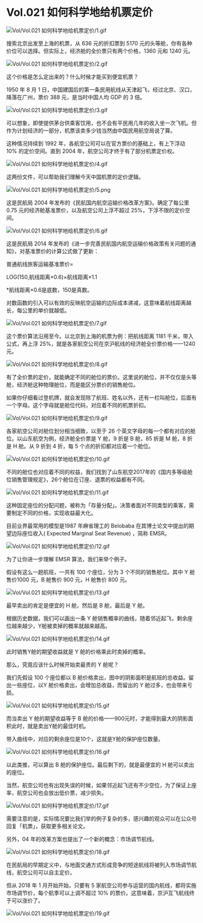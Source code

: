 # Vol.021 如何科学地给机票定价

![Vol/Vol.021 如何科学地给机票定价/1.gif](https://cdn.jsdelivr.net/gh/ipaperclip-icu/static/image/文字稿/Vol/Vol.021%20如何科学地给机票定价/1.gif)

搜索北京出发至上海的机票，从 636 元的折扣票到 5170 元的头等舱，你有各种价位可以选择。但实际上，经济舱的全价票只有两个价格，1360 元和 1240 元。

![Vol/Vol.021 如何科学地给机票定价/2.gif](https://cdn.jsdelivr.net/gh/ipaperclip-icu/static/image/文字稿/Vol/Vol.021%20如何科学地给机票定价/2.gif)

这个价格是怎么定出来的？什么时候才能买到便宜机票？

1950 年 8 月 1 日，中国建国后的第一条民用航线从天津起飞，经过北京、汉口，降落在广州，票价 388 元，是当时中国人均 GDP 的 3 倍。

![Vol/Vol.021 如何科学地给机票定价/3.gif](https://cdn.jsdelivr.net/gh/ipaperclip-icu/static/image/文字稿/Vol/Vol.021%20如何科学地给机票定价/3.gif)

可以想象，即使提供茅台供乘客饮用，也不会有平民用几年的收入坐一次飞机。但作为计划经济的一部分，机票该卖多少钱当然由中国民用航空局说了算。

这种情况持续到 1992 年，各航空公司可以在官方票价的基础上，有上下浮动 10% 的定价空间。直到 2004 年，航空公司才终于有了部分机票定价权。

![Vol/Vol.021 如何科学地给机票定价/4.gif](https://cdn.jsdelivr.net/gh/ipaperclip-icu/static/image/文字稿/Vol/Vol.021%20如何科学地给机票定价/4.gif)

这两份文件，可以帮助我们理解今天中国机票的定价逻辑。

![Vol/Vol.021 如何科学地给机票定价/5.png](https://cdn.jsdelivr.net/gh/ipaperclip-icu/static/image/文字稿/Vol/Vol.021%20如何科学地给机票定价/5.png)

这是民航局 2004 年发布的《民航国内航空运输价格改革方案》。确定了每公里 0.75 元的经济舱基准票价，以及航空公司上浮不超过 25%，下浮不限的定价空间。

![Vol/Vol.021 如何科学地给机票定价/6.gif](https://cdn.jsdelivr.net/gh/ipaperclip-icu/static/image/文字稿/Vol/Vol.021%20如何科学地给机票定价/6.gif)

这是民航局 2014 年发布的《进一步完善民航国内航空运输价格政策有关问题的通知》，对基准票价的计算公式做了更新：

普通航线旅客运输基准票价=

LOG(150,航线距离×0.6)×航线距离×1.1

\*航线距离×0.6是底数，150是真数。

对数函数的引入可以有效的反映航空运输的边际成本递减，这意味着航线距离越长，每公里的单价就越低。

![Vol/Vol.021 如何科学地给机票定价/7.gif](https://cdn.jsdelivr.net/gh/ipaperclip-icu/static/image/文字稿/Vol/Vol.021%20如何科学地给机票定价/7.gif)

这个票价算法沿用至今。以北京到上海的机票为例：把航线距离 1181 千米，带入公式，再上浮 25%，就是各家航空公司在京沪航线的经济舱全价票价格——1240 元。

![Vol/Vol.021 如何科学地给机票定价/8.gif](https://cdn.jsdelivr.net/gh/ipaperclip-icu/static/image/文字稿/Vol/Vol.021%20如何科学地给机票定价/8.gif)

有了全价票的定价，就能确定不同的舱位的票价。这里说的舱位，并不仅仅是头等舱，经济舱这种物理舱位，而是能区分票价的销售舱位。

如果你仔细看过登机牌，就会发现除了航班、姓名以外，还有一栏叫舱位，后面有一个字母。这个字母就是舱位代码，对应着不同的机票折扣。

![Vol/Vol.021 如何科学地给机票定价/9.gif](https://cdn.jsdelivr.net/gh/ipaperclip-icu/static/image/文字稿/Vol/Vol.021%20如何科学地给机票定价/9.gif)

各家航空公司对舱位划分相当细致，以至于 26 个英文字母的每一个都有对应的舱位。以山东航空为例，经济舱全价票是 Y 舱，9 折是 B 舱，85 折是 M 舱，8 折是 H 舱。从 9 折到 4 折，每 5 个点的折扣都对应着一个舱位。

![Vol/Vol.021 如何科学地给机票定价/10.gif](https://cdn.jsdelivr.net/gh/ipaperclip-icu/static/image/文字稿/Vol/Vol.021%20如何科学地给机票定价/10.gif)

不同的舱位也对应着不同的权益，我们找到了山东航空2017年的《国内多等级舱位销售管理规定》，26个舱位在订座、退票的权益都有不同。

![Vol/Vol.021 如何科学地给机票定价/11.gif](https://cdn.jsdelivr.net/gh/ipaperclip-icu/static/image/文字稿/Vol/Vol.021%20如何科学地给机票定价/11.gif)

这种固定座位的分配问题，被称为「存量分配」。决策者面对不同类型的乘客，需要制定不同的价格，实现收益最大化。

目前业界最常用的模型是1987 年麻省理工的 Belobaba 在其博士论文中提出的期望边际座位收入( Expected Marginal Seat Revenue) ，简称 EMSR。

![Vol/Vol.021 如何科学地给机票定价/12.gif](https://cdn.jsdelivr.net/gh/ipaperclip-icu/static/image/文字稿/Vol/Vol.021%20如何科学地给机票定价/12.gif)

为了让你进一步理解 EMSR 算法，我们来举个例子。

假设有这么一趟航班，一共有 100 个座位，分为 3 个不同的销售舱位。其中 Y 舱售价1000 元，B 舱售价 900 元，H 舱售价 800 元。

![Vol/Vol.021 如何科学地给机票定价/13.gif](https://cdn.jsdelivr.net/gh/ipaperclip-icu/static/image/文字稿/Vol/Vol.021%20如何科学地给机票定价/13.gif)

最早卖出的肯定是便宜的 H 舱，然后是 B 舱，最后是 Y 舱。

根据历史数据，我们可以画出一条 Y 舱销售概率的曲线，随着邻近起飞，剩余座位越来越少，Y舱被卖掉的概率就越来越高。

![Vol/Vol.021 如何科学地给机票定价/14.gif](https://cdn.jsdelivr.net/gh/ipaperclip-icu/static/image/文字稿/Vol/Vol.021%20如何科学地给机票定价/14.gif)

此时销售Y舱的期望收益就是 Y 舱的价格乘此时卖掉的概率。

那么，究竟应该什么时候开始卖最贵的 Y 舱呢？

我们先假设 100 个座位都以 B 舱价格卖出，图中的阴影面积是航班的总收益。留出一些座位，以Y 舱价格卖出，会增加总收益，而留出的 Y 舱过多，也会带来亏损。

![Vol/Vol.021 如何科学地给机票定价/15.gif](https://cdn.jsdelivr.net/gh/ipaperclip-icu/static/image/文字稿/Vol/Vol.021%20如何科学地给机票定价/15.gif)

而当卖出 Y 舱的期望收益等于 B 舱的价格——900元时，才能得到最大的阴影面积此时，就是卖出Y舱的最佳时机。

带入曲线中，对应的剩余座位是10个，这就是Y舱的保护座位数量。

![Vol/Vol.021 如何科学地给机票定价/16.gif](https://cdn.jsdelivr.net/gh/ipaperclip-icu/static/image/文字稿/Vol/Vol.021%20如何科学地给机票定价/16.gif)

以此类推，可以算出 B 舱的保护座位。最后剩下的，就是最便宜的 H 舱可以卖出的座位。

当然，航空公司也有出现失误的时候，如果邻近起飞还有不少空位，为了保证上座率，航空公司也会放出低价票，减少损失。

![Vol/Vol.021 如何科学地给机票定价/17.gif](https://cdn.jsdelivr.net/gh/ipaperclip-icu/static/image/文字稿/Vol/Vol.021%20如何科学地给机票定价/17.gif)

需要注意的是，实际情况要比我们举的例子复杂的多，感兴趣的观众可以在公众号回复「机票」，获取更多相关论文。

另外，04 年的改革方案也提出了一个新的概念：市场调节航线。

![Vol/Vol.021 如何科学地给机票定价/18.gif](https://cdn.jsdelivr.net/gh/ipaperclip-icu/static/image/文字稿/Vol/Vol.021%20如何科学地给机票定价/18.gif)

在民航局的早期定义中，与地面交通方式形成竞争的短途航线将被列入市场调节航线，航空公司可以自主定价。

但从 2018 年 1 月开始开始，只要有 5 家航空公司参与运营的国内航线，都将实施市场调节价，每个航季可以上调不超过 10% 的票价。这意味着，京沪互飞航线终于可以涨价了。

![Vol/Vol.021 如何科学地给机票定价/19.gif](https://cdn.jsdelivr.net/gh/ipaperclip-icu/static/image/文字稿/Vol/Vol.021%20如何科学地给机票定价/19.gif)
